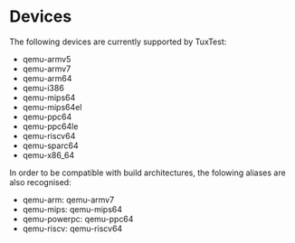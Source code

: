 # Devices

The following devices are currently supported by TuxTest:

* qemu-armv5
* qemu-armv7
* qemu-arm64
* qemu-i386
* qemu-mips64
* qemu-mips64el
* qemu-ppc64
* qemu-ppc64le
* qemu-riscv64
* qemu-sparc64
* qemu-x86_64

In order to be compatible with build architectures, the folowing aliases are also recognised:

* qemu-arm: qemu-armv7
* qemu-mips: qemu-mips64
* qemu-powerpc: qemu-ppc64
* qemu-riscv: qemu-riscv64
